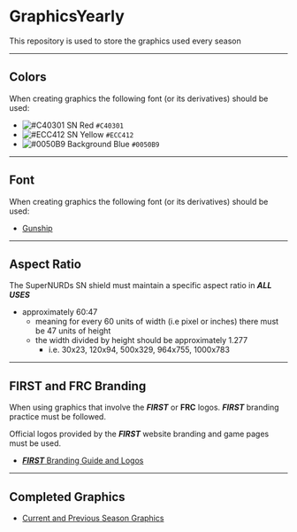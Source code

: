 # GraphicsYearly

This repository is used to store the graphics used every season

***

## Colors

When creating graphics the following font (or its derivatives) should be used:

- ![#C40301](https://via.placeholder.com/15/C40301/000000?text=+)  SN Red  `#C40301`
- ![#ECC412](https://via.placeholder.com/15/ECC412/000000?text=+)  SN Yellow  `#ECC412`
- ![#0050B9](https://via.placeholder.com/15/0050B9/000000?text=+)  Background Blue  `#0050B9`

***

## Font

When creating graphics the following font (or its derivatives) should be used:

- [Gunship](https://www.dafont.com/gunship.font)

***

## Aspect Ratio

The SuperNURDs SN shield must maintain a specific aspect ratio in ***ALL USES***

- approximately 60:47
  - meaning for every 60 units of width (i.e pixel or inches) there must be 47 units of height
  - the width divided by height should be approximately 1.277
    - i.e. 30x23, 120x94, 500x329, 964x755, 1000x783

***

## FIRST and FRC Branding

When using graphics that involve the ***FIRST*** or **FRC** logos. ***FIRST*** branding practice must be followed.

Official logos provided by the ***FIRST*** website branding and game pages must be used.

- [***FIRST*** Branding Guide and Logos](https://www.firstinspires.org/brand)

***

## Completed Graphics

- [Current and Previous Season Graphics](https://github.com/search?q=topic%3Agraphics+org%3AFRCTeam3255&type=repositories)
